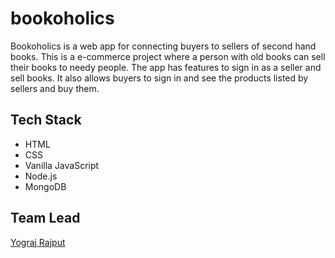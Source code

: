 # bookoholics

Bookoholics is a web app for connecting buyers to sellers of second hand books.
This is a e-commerce project where a person with old books can sell their books to needy people. The app has features to sign in as a seller and sell books. It also allows buyers to sign in and see the products listed by sellers and buy them.

## Tech Stack

- HTML
- CSS
- Vanilla JavaScript
- Node.js
- MongoDB

## Team Lead

[Yograj Rajput](https://github.com/yogitheboss)
